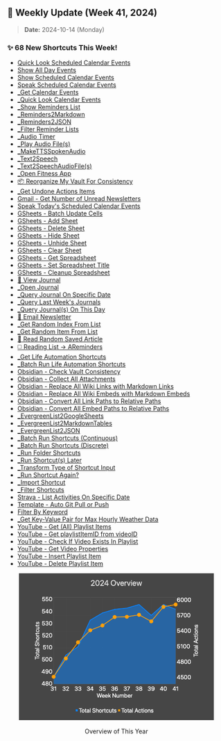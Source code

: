 ## 🎉 Weekly Update (Week 41, 2024)

> **Date:** 2024-10-14 (Monday)  

### ✨ 68 New Shortcuts This Week!

+ [Quick Look Scheduled Calendar Events](./All%20Shortcuts/Apple%20Calendar/Quick%20Look%20Scheduled%20Calendar%20Events)
+ [Show All Day Events](./All%20Shortcuts/Apple%20Calendar/Show%20All%20Day%20Events)
+ [Show Scheduled Calendar Events](./All%20Shortcuts/Apple%20Calendar/Show%20Scheduled%20Calendar%20Events)
+ [Speak Scheduled Calendar Events](./All%20Shortcuts/Apple%20Calendar/Speak%20Scheduled%20Calendar%20Events)
+ [_Get Calendar Events](./All%20Shortcuts/Apple%20Calendar/_Get%20Calendar%20Events)
+ [_Quick Look Calendar Events](./All%20Shortcuts/Apple%20Calendar/_Quick%20Look%20Calendar%20Events)
+ [_Show Reminders List](./All%20Shortcuts/Apple%20Reminders/_Show%20Reminders%20List)
+ [_Reminders2Markdown](./All%20Shortcuts/Apple%20Reminders/_Reminders2Markdown)
+ [_Reminders2JSON](./All%20Shortcuts/Apple%20Reminders/_Reminders2JSON)
+ [_Filter Reminder Lists](./All%20Shortcuts/Apple%20Reminders/_Filter%20Reminder%20Lists)
+ [_Audio Timer](./All%20Shortcuts/Audio/_Audio%20Timer)
+ [_Play Audio File(s)](./All%20Shortcuts/Audio/_Play%20Audio%20File(s))
+ [_MakeTTSSpokenAudio](./All%20Shortcuts/Audio/_MakeTTSSpokenAudio)
+ [_Text2Speech](./All%20Shortcuts/Audio/_Text2Speech)
+ [_Text2SpeechAudioFile(s)](./All%20Shortcuts/Audio/_Text2SpeechAudioFile(s))
+ [_Open Fitness App](./All%20Shortcuts/Fitness%20Training/_Open%20Fitness%20App)
+ [📦 Reorganize My Vault For Consistency](./All%20Shortcuts/Get%20Things%20Done/%F0%9F%93%A6%20Reorganize%20My%20Vault%20For%20Consistency)
+ [_Get Undone Actions Items](./All%20Shortcuts/Get%20Things%20Done/_Get%20Undone%20Actions%20Items)
+ [Gmail - Get Number of Unread Newsletters](./All%20Shortcuts/Gmail%20API/Gmail%20-%20Get%20Number%20of%20Unread%20Newsletters)
+ [Speak Today's Scheduled Calendar Events](./All%20Shortcuts/Good%20Morning/Speak%20Today's%20Scheduled%20Calendar%20Events)
+ [GSheets - Batch Update Cells](./All%20Shortcuts/Google%20Sheets%20API/GSheets%20-%20Batch%20Update%20Cells)
+ [GSheets - Add Sheet](./All%20Shortcuts/Google%20Sheets%20API/GSheets%20-%20Add%20Sheet)
+ [GSheets - Delete Sheet](./All%20Shortcuts/Google%20Sheets%20API/GSheets%20-%20Delete%20Sheet)
+ [GSheets - Hide Sheet](./All%20Shortcuts/Google%20Sheets%20API/GSheets%20-%20Hide%20Sheet)
+ [GSheets - Unhide Sheet](./All%20Shortcuts/Google%20Sheets%20API/GSheets%20-%20Unhide%20Sheet)
+ [GSheets - Clear Sheet](./All%20Shortcuts/Google%20Sheets%20API/GSheets%20-%20Clear%20Sheet)
+ [GSheets - Get Spreadsheet](./All%20Shortcuts/Google%20Sheets%20API/GSheets%20-%20Get%20Spreadsheet)
+ [GSheets - Set Spreadsheet Title](./All%20Shortcuts/Google%20Sheets%20API/GSheets%20-%20Set%20Spreadsheet%20Title)
+ [GSheets - Cleanup Spreadsheet](./All%20Shortcuts/Google%20Sheets%20API/GSheets%20-%20Cleanup%20Spreadsheet)
+ [📔 View Journal](./All%20Shortcuts/Journaling/%F0%9F%93%94%20View%20Journal)
+ [_Open Journal](./All%20Shortcuts/Journaling/_Open%20Journal)
+ [_Query Journal On Specific Date](./All%20Shortcuts/Journaling/_Query%20Journal%20On%20Specific%20Date)
+ [_Query Last Week's Journals](./All%20Shortcuts/Journaling/_Query%20Last%20Week's%20Journals)
+ [_Query Journal(s) On This Day](./All%20Shortcuts/Journaling/_Query%20Journal(s)%20On%20This%20Day)
+ [📧 Email Newsletter](./All%20Shortcuts/LifeOS%20Toolkits/%F0%9F%93%A7%20Email%20Newsletter)
+ [_Get Random Index From List](./All%20Shortcuts/List/_Get%20Random%20Index%20From%20List)
+ [_Get Random Item From List](./All%20Shortcuts/List/_Get%20Random%20Item%20From%20List)
+ [🍁 Read Random Saved Article](./All%20Shortcuts/Mindware/%F0%9F%8D%81%20Read%20Random%20Saved%20Article)
+ [◻️ Reading List → AReminders](./All%20Shortcuts/Mindware/%E2%97%BB%EF%B8%8F%20Reading%20List%20%E2%86%92%20AReminders)
+ [_Get Life Automation Shortcuts](./All%20Shortcuts/My%20Life%20Automation/_Get%20Life%20Automation%20Shortcuts)
+ [_Batch Run Life Automation Shortcuts](./All%20Shortcuts/My%20Life%20Automation/_Batch%20Run%20Life%20Automation%20Shortcuts)
+ [Obsidian - Check Vault Consistency](./All%20Shortcuts/Obsidian%20URI/Obsidian%20-%20Check%20Vault%20Consistency)
+ [Obsidian - Collect All Attachments](./All%20Shortcuts/Obsidian%20URI/Obsidian%20-%20Collect%20All%20Attachments)
+ [Obsidian - Replace All Wiki Links with Markdown Links](./All%20Shortcuts/Obsidian%20URI/Obsidian%20-%20Replace%20All%20Wiki%20Links%20with%20Markdown%20Links)
+ [Obsidian - Replace All Wiki Embeds with Markdown Embeds](./All%20Shortcuts/Obsidian%20URI/Obsidian%20-%20Replace%20All%20Wiki%20Embeds%20with%20Markdown%20Embeds)
+ [Obsidian - Convert All Link Paths to Relative Paths](./All%20Shortcuts/Obsidian%20URI/Obsidian%20-%20Convert%20All%20Link%20Paths%20to%20Relative%20Paths)
+ [Obsidian - Convert All Embed Paths to Relative Paths](./All%20Shortcuts/Obsidian%20URI/Obsidian%20-%20Convert%20All%20Embed%20Paths%20to%20Relative%20Paths)
+ [_EvergreenList2GoogleSheets](./All%20Shortcuts/Second%20Brain/_EvergreenList2GoogleSheets)
+ [_EvergreenList2MarkdownTables](./All%20Shortcuts/Second%20Brain/_EvergreenList2MarkdownTables)
+ [_EvergreenList2JSON](./All%20Shortcuts/Second%20Brain/_EvergreenList2JSON)
+ [_Batch Run Shortcuts (Continuous)](./All%20Shortcuts/Shortcuts%20of%20Shortcuts/_Batch%20Run%20Shortcuts%20(Continuous))
+ [_Batch Run Shortcuts (Discrete)](./All%20Shortcuts/Shortcuts%20of%20Shortcuts/_Batch%20Run%20Shortcuts%20(Discrete))
+ [_Run Folder Shortcuts](./All%20Shortcuts/Shortcuts%20of%20Shortcuts/_Run%20Folder%20Shortcuts)
+ [_Run Shortcut(s) Later](./All%20Shortcuts/Shortcuts%20of%20Shortcuts/_Run%20Shortcut(s)%20Later)
+ [_Transform Type of Shortcut Input](./All%20Shortcuts/Shortcuts%20of%20Shortcuts/_Transform%20Type%20of%20Shortcut%20Input)
+ [_Run Shortcut Again?](./All%20Shortcuts/Shortcuts%20of%20Shortcuts/_Run%20Shortcut%20Again%3F)
+ [_Import Shortcut](./All%20Shortcuts/Shortcuts%20of%20Shortcuts/_Import%20Shortcut)
+ [_Filter Shortcuts](./All%20Shortcuts/Shortcuts%20of%20Shortcuts/_Filter%20Shortcuts)
+ [Strava - List Activities On Specific Date](./All%20Shortcuts/Strava%20API/Strava%20-%20List%20Activities%20On%20Specific%20Date)
+ [Template - Auto Git Pull or Push](./All%20Shortcuts/Template%20Shortcuts/Template%20-%20Auto%20Git%20Pull%20or%20Push)
+ [Filter By Keyword](./All%20Shortcuts/Utility%20Helper%20Functions/Filter%20By%20Keyword)
+ [_Get Key-Value Pair for Max Hourly Weather Data](./All%20Shortcuts/Weather/_Get%20Key-Value%20Pair%20for%20Max%20Hourly%20Weather%20Data)
+ [YouTube - Get (All) Playlist Items](./All%20Shortcuts/YouTube%20API/YouTube%20-%20Get%20(All)%20Playlist%20Items)
+ [YouTube - Get playlistItemID from videoID](./All%20Shortcuts/YouTube%20API/YouTube%20-%20Get%20playlistItemID%20from%20videoID)
+ [YouTube - Check If Video Exists In Playlist](./All%20Shortcuts/YouTube%20API/YouTube%20-%20Check%20If%20Video%20Exists%20In%20Playlist)
+ [YouTube - Get Video Properties](./All%20Shortcuts/YouTube%20API/YouTube%20-%20Get%20Video%20Properties)
+ [YouTube - Insert Playlist Item](./All%20Shortcuts/YouTube%20API/YouTube%20-%20Insert%20Playlist%20Item)
+ [YouTube - Delete Playlist Item](./All%20Shortcuts/YouTube%20API/YouTube%20-%20Delete%20Playlist%20Item)

<p align="center">
    <a href="https://chartyios.app">
        <kbd>
            <img src="./stats-chart.png" alt="stats-chart" width="450" title="This chart was generated by Charty, an utility app to create charts from Shortcuts. :-)"/>
        </kbd>
    </a>
    <p align="center">Overview of This Year</p>
</p>
